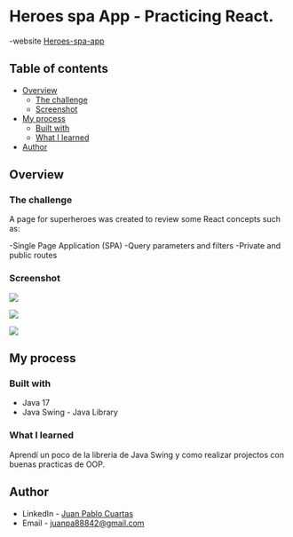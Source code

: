# Heroes spa App - Practicing React.
-website [Heroes-spa-app](https://heroes-app-juanpa88842.netlify.app/login)

## Table of contents

- [Overview](#overview)
  - [The challenge](#the-challenge)
  - [Screenshot](#screenshot)
- [My process](#my-process)
  - [Built with](#built-with)
  - [What I learned](#what-i-learned)
- [Author](#author)



## Overview

### The challenge

A page for superheroes was created to review some React concepts such as:

-Single Page Application (SPA)
-Query parameters and filters
-Private and public routes

### Screenshot

![](./imagenes/marvel.JPG)

![](./imagenes/dc.JPG)

![](./imagenes/search.JPG)


## My process

### Built with

- Java 17
- Java Swing - Java Library


### What I learned

Aprendí un poco de la libreria de Java Swing y como realizar projectos con buenas practicas de OOP.

## Author

- LinkedIn - [Juan Pablo Cuartas](https://www.your-site.com)
- Email - [juanpa88842@gmail.com](https://www.linkedin.com/in/juanpablocuartas/)

